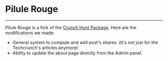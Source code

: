 # Pilule Rouge
---

Pilule Rouge is a fork of the [Crunch Hunt Package](https://github.com/TelescopeJS/CrunchHunt/tree/devel/packages/crunchhunt). Here are the modifications we made:

* General system to compute and add post's shares. (it's not just for the Techcrunch's articles anymore)
* Ability to update the about page directly from the Admin panel.
